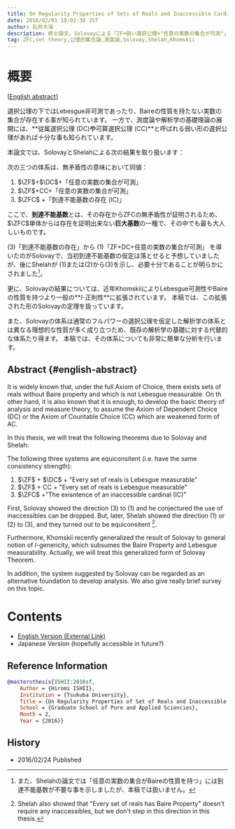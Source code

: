 ```yaml
---
title: On Regularity Properties of Sets of Reals and Inaccessible Cardinals (実数の集合の正則性と到達不能基数)
date: 2016/02/01 18:02:38 JST
author: 石井大海
description: 修士論文。Solovayによる「ZF+弱い選択公理+"任意の実数の集合が可測"」という体系の無矛盾性証明と、およびKhomskiiによる一般化、そしてSolovayの逆向きの結果であるShelahの結果についてのサーヴェイ論文。また、上述の体系における代替的な解析学の結果も簡単に紹介。
tag: ZFC,set theory,公理的集合論,測度論,Solovay,Shelah,Khomskii
---
```


# 概要 #
[[English abstract](#english-abstract)]

選択公理の下ではLebesgue非可測であったり、Baireの性質を持たない実数の集合が存在する事が知られています。
一方で、測度論や解析学の基礎理論の展開には、**従属選択公理 (DC)**や**可算選択公理 (CC)**と呼ばれる弱い形の選択公理があれば十分な事も知られています。

本論文では、SolovayとShelahによる次の結果を取り扱います：

<div class="theorem" id="1">
次の三つの体系は、無矛盾性の意味において同値：

1. $\ZF$+$\DC$+「任意の実数の集合が可測」
2. $\ZF$+$\mathrm{CC}$+「任意の実数の集合が可測」
3. $\ZFC$ +「到達不能基数の存在 ($\mathrm{IC}$)」
</div>

ここで、**到達不能基数**とは、その存在からZFCの無矛盾性が証明されるため、$\ZFC$単体からは存在を証明出来ない**巨大基数**の一種で、その中でも最も大人しいものです。

(3)「到達不能基数の存在」から (1)「ZF+DC+任意の実数の集合が可測」 を導いたのがSolovayで、当初到達不能基数の仮定は落とせると予想していましたが、後にShelahが (1)または(2)から(3)を示し、必要十分であることが明らかにされました[^1]。

更に、Solovayの結果については、近年KhomskiiによりLebesgue可測性やBaireの性質を持つより一般の**$I$-正則性**に拡張されています。
本稿では、この拡張された形のSolovayの定理を扱っています。

また、Solovayの体系は通常のフルパワーの選択公理を仮定した解析学の体系とは異なる理想的な性質が多く成り立つため、既存の解析学の基礎に対する代替的な体系たり得ます。
本稿では、その体系についても非常に簡単な分析を行います。

[^1]: また、Shelahの論文では「任意の実数の集合がBaireの性質を持つ」には到達不能基数が不要な事を示しましたが、本稿では扱いません。

## Abstract {#english-abstract}

It is widely known that, under the full Axiom of Choice, there exists sets of reals without Baire property and which is not Lebesgue measurable.
On th other hand, it is also known that it is enough, to develop the basic theory of analysis and measure theory, to assume the Axiom of Dependent Choice (DC) or the Axiom of Countable Choice (CC) which are weakened form of AC.

In this thesis, we will treat the following theorems due to Solovay and Shelah:

<div class="theorem" id="2">
The following three systems are equiconsitent (i.e. have the same consistency strength):

1. $\ZF$ + $\DC$ + "Every set of reals is Lebesgue measurable"
2. $\ZF$ + $\mathrm{CC}$ + "Every set of reals is Lebesgue measurable"
3. $\ZFC$ +"The exisntence of an inaccessible cardinal ($\mathrm{IC}$)"
</div>

First, Solovay showed the direction (3) to (1) and he conjectured the use of inaccessibles can be dropped.
But, later, Shelah showed the direction (1) or (2) to (3), and they turned out to be equiconsitent [^2].

Furthermore, Khomskii recently generalized the result of Solovay to general notion of $I$-genericity, which subsumes the Baire Property and Lebesgue measurability.
Actually, we will treat this generalized form of Solovay Theorem.

In addition, the system suggested by Solovay can be regarded as an alternative foundation to develop analysis.
We also give really brief survey on this topic.

[^2]: Shelah also showed that "Every set of reals has Baire Property" doesn't require any inaccessibles, but we don't step in this direction in this thesis.

# Contents

* [English Version (External Link)](https://tsukuba.repo.nii.ac.jp/?action=pages_view_main&active_action=repository_view_main_item_detail&item_id=37187&item_no=1&page_id=13&block_id=83)
* Japanese Version (hopefully accessible in future?)

## Reference Information

```bibtex
@mastersthesis{ISHII:2016sf,
	Author = {Hiromi ISHII},
	Institution = {Tsukuba University},
	Title = {On Regularity Properties of Set of Reals and Inaccessible Cardinals},
	School = {Graduate School of Pure and Applied Sciencies},
	Month = 2,
	Year = {2016}}
```

## History
* 2016/02/24 Published
